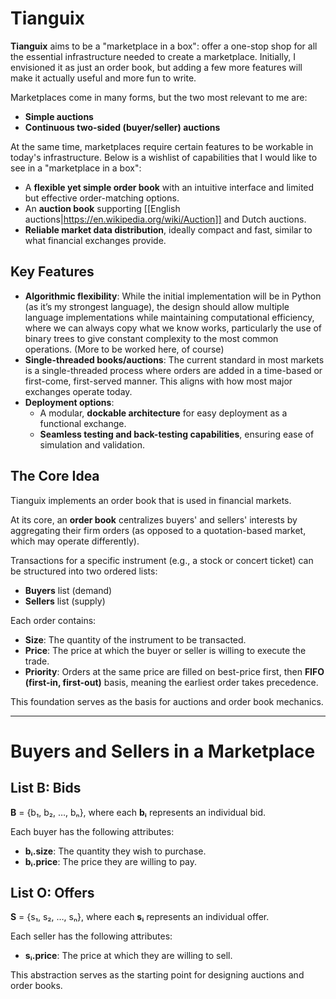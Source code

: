 # Tianguix

**Tianguix** aims to be a "marketplace in a box": offer a one-stop shop for all the essential infrastructure needed to create a marketplace. Initially, I envisioned it as just an order book, but adding a few more features will make it actually useful and more fun to write.  

Marketplaces come in many forms, but the two most relevant to me are:  
- **Simple auctions**  
- **Continuous two-sided (buyer/seller) auctions**  

At the same time, marketplaces require certain features to be workable in today's infrastructure. Below is a wishlist of capabilities that I would like to see in a "marketplace in a box":  
- A **flexible yet simple order book** with an intuitive interface and limited but effective order-matching options.  
- An **auction book** supporting [[English auctions|https://en.wikipedia.org/wiki/Auction]] and Dutch auctions.  
- **Reliable market data distribution**, ideally compact and fast, similar to what financial exchanges provide.  

## Key Features  

- **Algorithmic flexibility**: While the initial implementation will be in Python (as it’s my strongest language), the design should allow multiple language implementations while maintaining computational efficiency, where we can always copy what we know works, particularly the use of binary trees to give constant complexity to the most common operations. (More to be worked here, of course)
- **Single-threaded books/auctions**: The current standard in most markets is a single-threaded process where orders are added in a time-based or first-come, first-served manner. This aligns with how most major exchanges operate today. 
- **Deployment options**:  
  - A modular, **dockable architecture** for easy deployment as a functional exchange.  
  - **Seamless testing and back-testing capabilities**, ensuring ease of simulation and validation.  

## The Core Idea  

Tianguix implements an order book that is used in financial markets.  

At its core, an **order book** centralizes buyers' and sellers' interests by aggregating their firm orders (as opposed to a quotation-based market, which may operate differently).  

Transactions for a specific instrument (e.g., a stock or concert ticket) can be structured into two ordered lists:  
- **Buyers** list (demand)  
- **Sellers** list (supply)  

Each order contains:  
- **Size**: The quantity of the instrument to be transacted.  
- **Price**: The price at which the buyer or seller is willing to execute the trade.  
- **Priority**: Orders at the same price are filled on best-price first, then  **FIFO (first-in, first-out)** basis, meaning the earliest order takes precedence.  

This foundation serves as the basis for auctions and order book mechanics.

---

# Buyers and Sellers in a Marketplace  

## List B: Bids  
**B** = {b₁, b₂, …, bₙ}, where each **bᵢ** represents an individual bid.  

Each buyer has the following attributes:  
- **bᵢ.size**: The quantity they wish to purchase.  
- **bᵢ.price**: The price they are willing to pay.  

## List O: Offers  
**S** = {s₁, s₂, …, sₙ}, where each **sᵢ** represents an individual offer.  

Each seller has the following attributes:  
- **sᵢ.price**: The price at which they are willing to sell.  

This abstraction serves as the starting point for designing auctions and order books.  
